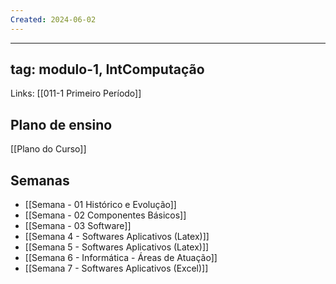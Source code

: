 ```yaml
---
Created: 2024-06-02
---
```



---
tag: modulo-1, IntComputação
---
Links: [[011-1 Primeiro Período]] 

## Plano de ensino

[[Plano do Curso]]

## Semanas

- [[Semana - 01 Histórico e Evolução]]
- [[Semana - 02  Componentes Básicos]]
- [[Semana - 03 Software]]
- [[Semana 4 - Softwares Aplicativos (Latex)]]
- [[Semana 5 - Softwares Aplicativos (Latex)]]
- [[Semana 6 - Informática - Áreas de Atuação]]
- [[Semana 7 - Softwares Aplicativos (Excel)]]


